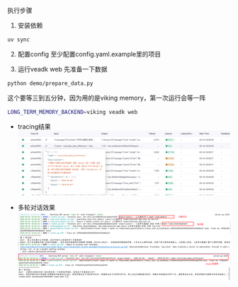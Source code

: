 执行步骤

1. 安装依赖

```bash
uv sync 
```

2. 配置config
至少配置config.yaml.example里的项目

3. 运行veadk web
先准备一下数据
```bash
python demo/prepare_data.py 
```

这个要等三到五分钟，因为用的是viking memory，第一次运行会等一阵

```bash
LONG_TERM_MEMORY_BACKEND=viking veadk web
```



- tracing结果
![image](images/img.png)

- 多轮对话效果
![image1](images/img_1.png)

